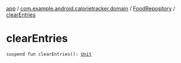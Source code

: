 [app](../../index.md) / [com.example.android.calorietracker.domain](../index.md) / [FoodRepository](index.md) / [clearEntries](./clear-entries.md)

# clearEntries

`suspend fun clearEntries(): `[`Unit`](https://kotlinlang.org/api/latest/jvm/stdlib/kotlin/-unit/index.html)